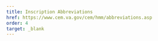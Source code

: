```yaml
---
title: Inscription Abbreviations
href: https://www.cem.va.gov/cem/hmm/abbreviations.asp
order: 4
target: _blank
---
```

